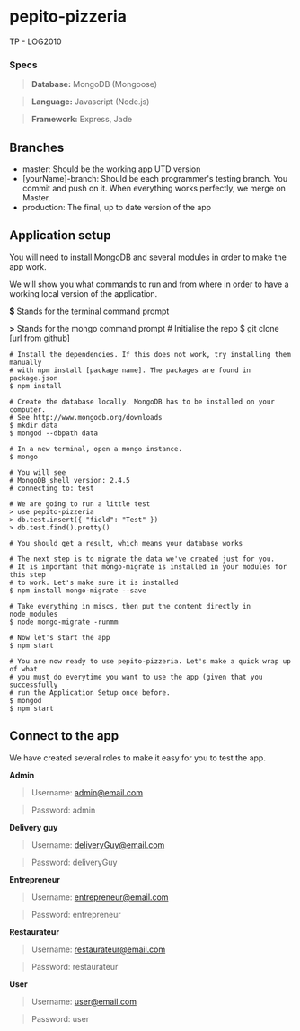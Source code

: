 pepito-pizzeria
===============

TP - LOG2010
### Specs
> **Database:** MongoDB (Mongoose)
 
> **Language:** Javascript (Node.js) 

> **Framework:** Express, Jade

## Branches

* master: Should be the working app UTD version
* [yourName]-branch: Should be each programmer's testing branch. You commit and push on it. When everything works perfectly, we merge on Master.
* production: The final, up to date version of the app

## Application setup 
You will need to install MongoDB and several modules in order to make the app work.

We will show you what commands to run and from where in order to have a working local version of the application.

**$** Stands for the terminal command prompt

**>** Stands for the mongo command prompt
    # Initialise the repo
    $ git clone [url from github] 
    
    # Install the dependencies. If this does not work, try installing them manually
    # with npm install [package name]. The packages are found in package.json
    $ npm install

    # Create the database locally. MongoDB has to be installed on your computer.
    # See http://www.mongodb.org/downloads
    $ mkdir data
    $ mongod --dbpath data

    # In a new terminal, open a mongo instance.
    $ mongo

    # You will see
    # MongoDB shell version: 2.4.5
    # connecting to: test

    # We are going to run a little test
    > use pepito-pizzeria
    > db.test.insert({ "field": "Test" })
    > db.test.find().pretty()

    # You should get a result, which means your database works

    # The next step is to migrate the data we've created just for you.
    # It is important that mongo-migrate is installed in your modules for this step
    # to work. Let's make sure it is installed
    $ npm install mongo-migrate --save

    # Take everything in miscs, then put the content directly in node_modules
    $ node mongo-migrate -runmm

    # Now let's start the app
    $ npm start

    # You are now ready to use pepito-pizzeria. Let's make a quick wrap up of what
    # you must do everytime you want to use the app (given that you successfully
    # run the Application Setup once before.
    $ mongod
    $ npm start

## Connect to the app

We have created several roles to make it easy for you to test the app.

**Admin**

> Username: admin@email.com

> Password: admin

**Delivery guy**

> Username: deliveryGuy@email.com

> Password: deliveryGuy

**Entrepreneur**

> Username: entrepreneur@email.com

> Password: entrepreneur

**Restaurateur**

> Username: restaurateur@email.com

> Password: restaurateur

**User**

> Username: user@email.com

> Password: user
